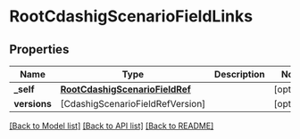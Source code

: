 # RootCdashigScenarioFieldLinks

## Properties
Name | Type | Description | Notes
------------ | ------------- | ------------- | -------------
**_self** | [**RootCdashigScenarioFieldRef**](RootCdashigScenarioFieldRef.md) |  | [optional] 
**versions** | [CdashigScenarioFieldRefVersion] |  | [optional] 

[[Back to Model list]](../README.md#documentation-for-models) [[Back to API list]](../README.md#documentation-for-api-endpoints) [[Back to README]](../README.md)



